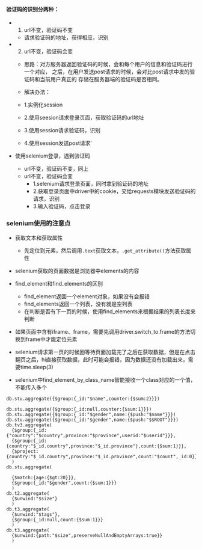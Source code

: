 #### 验证码的识别分两种：
- 1. url不变，验证码不变
  - 请求验证码的地址，获得相应，识别

- 2. url不变，验证码会变
  - 思路：对方服务器返回验证码的时候，会和每个用户的信息和验证码进行一个对应，
  之后，在用户发送post请求的时候，会对比post请求中发的验证码和当前用户真正的
  存储在服务器端的验证码是否相同。

  - 解决办法：
  - 1.实例化session
  - 2.使用seesion请求登录页面，获取验证码的url地址
  - 3.使用session请求验证码，识别
  - 4.使用session发送post请求’

- 使用selenium登录，遇到验证码
  - url不变，验证码不变，同上
  - url不变，验证码会变
    - 1.selenium请求登录页面，同时拿到验证码的地址
    - 2.获取登录页面中driver中的cookie，交给requests模块发送验证码的请求，识别
    - 3.输入验证码，点击登录

### selenium使用的注意点
- 获取文本和获取属性
  - 先定位到元素，然后调用`.text`获取文本，`.get_attribute()`方法获取属性
- selenium获取的页面数据是浏览器中elements的内容
- find_element和find_elements的区别
  - find_element返回一个element对象，如果没有会报错
  - find_elements返回一个列表，没有就是空列表
  - 在判断是否有下一页的时候，使用find_elements来根据结果的列表长度来判断
- 如果页面中含有iframe、frame，需要先调用driver.switch_to.frame的方法切换到frame中才能定位元素

- selenium请求第一页的时候回等待页面加载完了之后在获取数据，但是在点击翻页之后，hi直接获取数据，此时可能会报错，因为数据还没有加载出来，需要time.sleep(3)
- selenium中find_element_by_class_name智能接收一个class对应的一个值，不能传入多个



```
db.stu.aggregate({$group:{_id:"$name",counter:{$sum:2}}})

db.stu.aggregate({$group:{_id:null,counter:{$sum:1}}})
db.stu.aggregate({$group:{_id:"$gender",name:{$push:"$name"}}})
db.stu.aggregate({$group:{_id:"$gender",name:{$push:"$$ROOT"}}})
db.tv3.aggregate(
  {$group:{_id:{"country":"$country",province:"$province",userid:"$userid"}}},
  {$group:{_id:{country:"$_id.country",province:"$_id.province"},count:{$sum:1}}},
  {$project:{country:"$_id.country",province:"$_id.province",count:"$count",_id:0}}
  )
db.stu.aggregate(

  {$match:{age:{$gt:20}}},
  {$group:{_id:"$gender",count:{$sum:1}}}
  )
db.t2.aggregate(
  {$unwind:"$size"}
  )
db.t3.aggregate(
  {$unwind:"$tags"},
  {$group:{_id:null,count:{$sum:1}}}
  )
db.t3.aggregate(
  {$unwind:{path:"$size",preserveNullAndEmptyArrays:true}}
  )
```
